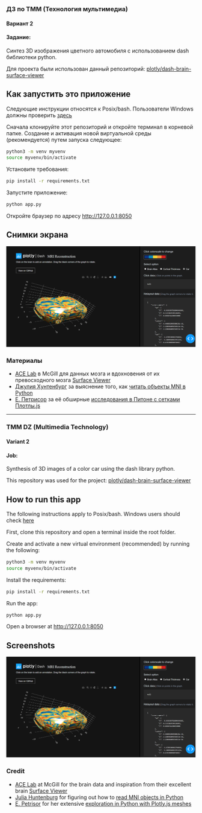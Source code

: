 ### ДЗ по ТММ (Технология мультимедиа)
#### Вариант 2

#### Задание: 
Синтез 3D изображения цветного автомобиля с использованием dash библиотеки python.

Для проекта были использован данный репозиторий: [plotly/dash-brain-surface-viewer](https://github.com/plotly/dash-brain-surface-viewer)

## Как запустить это приложение

Следующие инструкции относятся к Posix/bash. Пользователи Windows должны проверить
[здесь](https://docs.python.org/3/library/venv.html)

Сначала клонируйте этот репозиторий и откройте терминал в корневой папке.
Создание и активация новой виртуальной среды (рекомендуется) путем запуска
следующее:
```bash
python3 -m venv myvenv
source myvenv/bin/activate
```
Установите требования:
```bash
pip install -r requirements.txt
```
Запустите приложение:
```bash
python app.py
```
Откройте браузер по адресу http://127.0.0.1:8050  

## Снимки экрана  

![car.png](car.png)  
 
### Материалы
- [ACE Lab](https://www.mcgill.ca/bic/research/ace-lab-evans) в McGill для данных мозга и вдохновения от их превосходного мозга [Surface Viewer](https://brainbrowser.cbrain.mcgill.ca/surface-viewer#ct)   
- [Джулия Хунтенбург](https://github.com/juhuntenburg) за выяснение того, как [читать объекты MNI в Python](https://github.com/juhuntenburg/laminar_python/blob/master/io_mesh.py)  
- [Е. Петрисор](https://github.com/empet) за её обширные [исследования в Питоне с сетками Плотлы.js](https://plot.ly/~empet/14767/mesh3d-from-a-stl-file/)  
-------------------------------------------------------------

### TMM DZ (Multimedia Technology)  
#### Variant 2  

#### Job:  
Synthesis of 3D images of a color car using the dash library python.  

This repository was used for the project: [plotly/dash-brain-surface-viewer](https://github.com/plotly/dash-brain-surface-viewer)  

## How to run this app

The following instructions apply to Posix/bash. Windows users should check
[here](https://docs.python.org/3/library/venv.html)  

First, clone this repository and open a terminal inside the root folder.

Create and activate a new virtual environment (recommended) by running
the following:

```bash
python3 -m venv myvenv
source myvenv/bin/activate
```

Install the requirements:

```bash
pip install -r requirements.txt
```
Run the app:

```bash
python app.py
```
Open a browser at http://127.0.0.1:8050

## Screenshots

![car.png](car.png)

### Credit

- [ACE Lab](https://www.mcgill.ca/bic/research/ace-lab-evans) at McGill for the brain data and inspiration from their excellent brain [Surface Viewer](https://brainbrowser.cbrain.mcgill.ca/surface-viewer#ct)
- [Julia Huntenburg](https://github.com/juhuntenburg) for figuring out how to [read MNI objects in Python](https://github.com/juhuntenburg/laminar_python/blob/master/io_mesh.py)
- [E. Petrisor](https://github.com/empet) for her extensive [exploration in Python with Plotly.js meshes](https://plot.ly/~empet/14767/mesh3d-from-a-stl-file/)

